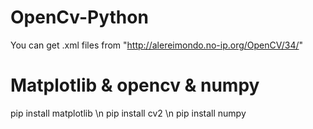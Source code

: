 
# OpenCv-Python
You can get .xml files from "http://alereimondo.no-ip.org/OpenCV/34/"


# Matplotlib & opencv & numpy 
pip install matplotlib \n
pip install cv2 \n
pip install numpy 
